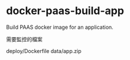 # docker-paas-build-app
Build PAAS docker image for an application.

需要監控的檔案

deploy/Dockerfile
data/app.zip